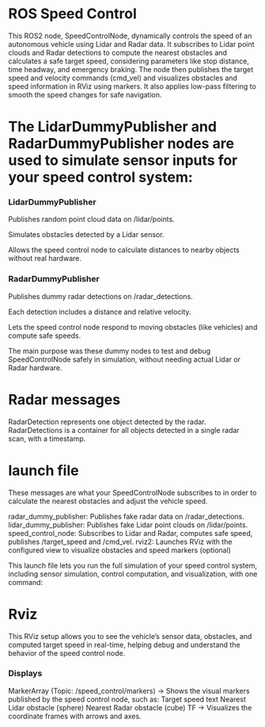 # ROS Speed Control
This ROS2 node, SpeedControlNode, dynamically controls the speed of an autonomous vehicle using Lidar and Radar data. It subscribes to Lidar point clouds and Radar detections to compute the nearest obstacles and calculates a safe target speed, considering parameters like stop distance, time headway, and emergency braking. The node then publishes the target speed and velocity commands (cmd_vel) and visualizes obstacles and speed information in RViz using markers. It also applies low-pass filtering to smooth the speed changes for safe navigation.

# The LidarDummyPublisher and RadarDummyPublisher nodes are used to simulate sensor inputs for your speed control system:

### LidarDummyPublisher

Publishes random point cloud data on /lidar/points.

Simulates obstacles detected by a Lidar sensor.

Allows the speed control node to calculate distances to nearby objects without real hardware.

### RadarDummyPublisher

Publishes dummy radar detections on /radar_detections.

Each detection includes a distance and relative velocity.

Lets the speed control node respond to moving obstacles (like vehicles) and compute safe speeds.

The main purpose was these dummy nodes to test and debug SpeedControlNode safely in simulation, without needing actual Lidar or Radar hardware.

# Radar messages

RadarDetection represents one object detected by the radar.
RadarDetections is a container for all objects detected in a single radar scan, with a timestamp.

# launch file
These messages are what your SpeedControlNode subscribes to in order to calculate the nearest obstacles and adjust the vehicle speed.

radar_dummy_publisher: Publishes fake radar data on /radar_detections.
lidar_dummy_publisher: Publishes fake Lidar point clouds on /lidar/points.
speed_control_node: Subscribes to Lidar and Radar, computes safe speed, publishes /target_speed and /cmd_vel.
rviz2: Launches RViz with the configured view to visualize obstacles and speed markers (optional)

This launch file lets you run the full simulation of your speed control system, including sensor simulation, control computation, and visualization, with one command:

# Rviz
This RViz setup allows you to see the vehicle’s sensor data, obstacles, and computed target speed in real-time, helping debug and understand the behavior of the speed control node.

### Displays
MarkerArray (Topic: /speed_control/markers) → Shows the visual markers published by the speed control node, such as:
Target speed text
Nearest Lidar obstacle (sphere)
Nearest Radar obstacle (cube)
TF → Visualizes the coordinate frames with arrows and axes.
